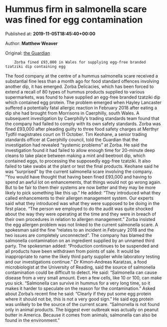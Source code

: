 
# Hummus firm in salmonella scare was fined for egg contamination

Published at: **2019-11-05T18:45:40+00:00**

Author: **Matthew Weaver**

Original: [the Guardian](https://www.theguardian.com/world/2019/nov/05/hummus-firm-in-salmonella-scare-was-fined-for-egg-contamination)


        Zorba fined £93,000 in Wales for supplying egg-free branded tzatziki dip containing egg
      
The food company at the centre of a hummus salmonella scare received a substantial fine less than a month ago for food standard offences involving another dip, it has emerged.
Zorba Delicacies, which has been forced to extend a recall of 80 types of hummus products supplied to various supermarkets, was found to have supplied an egg-free branded tzatziki dip which contained egg protein.
The problem emerged when Hayley Lancaster suffered a potentially fatal allergic reaction in February 2018 after eating a dip she had brought from Morrisons in Caerphilly, south Wales.
A subsequent investigation by Caerphilly’s trading standards team found that the company had failed to comply with its own safety standards. Zorba was fined £93,000 after pleading guilty to three food safety charges at Merthyr Tydfil magistrates court on 11 October.
Tim Keohane, a senior trading standards officer at Caerphilly council, told the Guardian that the investigation had revealed “systemic problems” at Zorba.
He said the investigation found it had failed to allow enough time for 20-minute deep cleans to take place between making a mint and beetroot dip, which contained eggs, to processing the supposedly egg-free tzatziki. It also failed to take swabs at the plant or test the final products.
Keohane said he was “surprised” by the current salmonella scare involving the company. “You would have thought that having been fined £93,000 and having to spend an awful lot on enhancements, that things would not go wrong again. But to be fair to them their systems are now better and they may be more likely to pick something like this up.”
He added: “They introduced what they called enhancements to their allergen management system. Our experts said what they introduced was what they were supposed to be doing in the first place.
“The person we employed to do the audit was quite shocked about the way they were operating at the time and they were in breach of their own procedures in relation to allergen management.”
Zorba insisted the egg allergen problem was not linked to the current salmonella scare. A spokesman said the fine “relates to an incident in February 2018 and the two issues are completely unconnected”.
The company has blamed the salmonella contamination on an ingredient supplied by an unnamed third party.
The spokesman added: “Production continues to be suspended and all products have been withdrawn from points of sale. It would be inappropriate to name the likely third party supplier while laboratory testing and our investigations continue.”
Dr Kimon-Andreas Karatzas, a food microbiologist at the University of Reading, said the source of salmonella contamination could be difficult to detect. He said: “Salmonella can cause disease from a very small amount. Even a few cells, like 10 or 100, can make you sick.
“Salmonella can survive in hummus for a very long time, so it makes it harder to speculate on the reason for the contamination.”
Asked about Zorba’s recent fine he said: “Clearly if they put some egg protein where it should not be, this is not a very good sign.”
He said egg protein was unlikely to be the source of the current scare. “Salmonella is not found only in animal products. The biggest ever outbreak was actually on peanut butter in America. Because it comes from animals, salmonella can also be found in the environment.”
